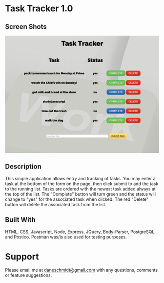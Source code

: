 # Task Tracker 1.0

## Screen Shots
![](server/public/tasktracker.png)

## Description


This simple application allows entry and tracking of tasks.  You may enter a task at the bottom of the form on the page, then click submit to add the task to the running list.  Tasks are ordered with the newest task added always at the top of the list.  The "Complete" button will turn green and the status will change to "yes" for the associated task when clicked. The red "Delete" button will delete the associated task from the list. 

## Built With

HTML, CSS, Javascript, Node, Express, JQuery, Body-Parser, PostgreSQL and Postico.  Postman was/is also used for testing purposes. 

# Support

Please email me at <a href = "mailto: daneschmidt@gmail.com">daneschmidt@gmail.com</a> with any questions, comments or feature suggestions. 